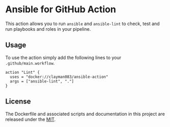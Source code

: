 # Ansible for GitHub Action
This action allows you to run `ansible` and `ansible-lint` to check, test and run playbooks and roles in your pipeline.

## Usage
To use the action simply add the following lines to your `.github/main.workflow`.

```hcl
action "Lint" {
  uses = "docker://clayman083/ansible-action"
  args = ["ansible-lint", "."]
}
```

## License
The Dockerfile and associated scripts and documentation in this project are released under the [MIT](license).
